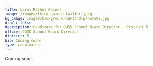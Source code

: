 ```yaml
---
title: Leroy Roches Gaines
image: /images/leroy-gaines-twitter.jpeg
bg_image: images/background-oakland-panorama.jpg
draft: false
description: Candidate for OUSD School Board Director - District 5
office: OUSD School Board Director
district: 5
bio: Coming soon!
type: candidates
---
```

Coming soon!